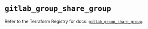 # `gitlab_group_share_group`

Refer to the Terraform Registry for docs: [`gitlab_group_share_group`](https://registry.terraform.io/providers/gitlabhq/gitlab/16.7.0/docs/resources/group_share_group).
